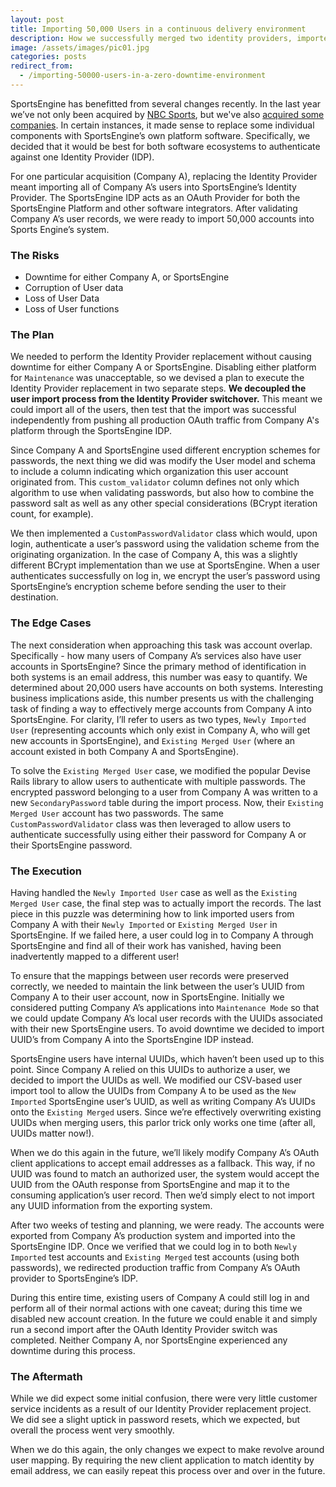 ```yaml
---
layout: post
title: Importing 50,000 Users in a continuous delivery environment
description: How we successfully merged two identity providers, imported 50,000 user accounts, and did it all with no downtime.
image: /assets/images/pic01.jpg
categories: posts
redirect_from:
  - /importing-50000-users-in-a-zero-downtime-environment
---
```



SportsEngine has benefitted from several changes recently. In the last year we’ve not only been acquired by [NBC Sports](http://www.nbcuniversal.com/press-release/nbc-sports-group-acquires-youth-and-amateur-sports-technology-company-sport-ngin), but we've also [acquired some companies](http://www.sportsengine.com/news/). In certain instances, it made sense to replace some individual components with SportsEngine’s own platform software. Specifically, we decided that it would be best for both software ecosystems to authenticate against one Identity Provider (IDP).

For one particular acquisition (Company A), replacing the Identity Provider meant importing all of Company A’s users into SportsEngine’s Identity Provider. The SportsEngine IDP acts as an OAuth Provider for both the SportsEngine Platform and other software integrators. After validating Company A’s user records, we were ready to import 50,000 accounts into Sports Engine’s system.

### The Risks
* Downtime for either Company A, or SportsEngine
* Corruption of User data
* Loss of User Data
* Loss of User functions

### The Plan
We needed to perform the Identity Provider replacement without causing downtime for either Company A or SportsEngine. Disabling either platform for `Maintenance` was unacceptable, so we devised a plan to execute the Identity Provider replacement in two separate steps. **We decoupled the user import process from the Identity Provider switchover.** This meant we could import all of the users, then test that the import was successful independently from pushing all production OAuth traffic from Company A's platform through the SportsEngine IDP.

Since Company A and SportsEngine used different encryption schemes for passwords, the next thing we did was modify the User model and schema to include a column indicating which organization this user account originated from. This `custom_validator` column defines not only which algorithm to use when validating passwords, but also how to combine the password salt as well as any other special considerations (BCrypt iteration count, for example).

We then implemented a `CustomPasswordValidator` class which would, upon login, authenticate a user’s password using the validation scheme from the originating organization. In the case of Company A, this was a slightly different BCrypt implementation than we use at SportsEngine. When a user authenticates successfully on log in, we encrypt the user’s password using SportsEngine’s encryption scheme before sending the user to their destination.

### The Edge Cases
The next consideration when approaching this task was account overlap. Specifically - how many users of Company A’s services also have user accounts in SportsEngine? Since the primary method of identification in both systems is an email address, this number was easy to quantify. We determined about 20,000 users have accounts on both systems. Interesting business implications aside, this number presents us with the challenging task of finding a way to effectively merge accounts from Company A into SportsEngine. For clarity, I’ll refer to users as two types, `Newly Imported User` (representing accounts which only exist in Company A, who will get new accounts in SportsEngine), and `Existing Merged User` (where an account existed in both Company A and SportsEngine).

To solve the `Existing Merged User` case, we modified the popular Devise Rails library to allow users to authenticate with multiple passwords. The encrypted password belonging to a user from Company A was written to a new `SecondaryPassword` table during the import process. Now, their `Existing Merged User` account has two passwords.  The same `CustomPasswordValidator` class was then leveraged to allow users to authenticate successfully using either their password for Company A or their SportsEngine password.

### The Execution
Having handled the `Newly Imported User` case as well as the `Existing Merged User` case, the final step was to actually import the records. The last piece in this puzzle was determining how to link imported users from Company A with their `Newly Imported` or `Existing Merged User` in SportsEngine. If we failed here, a user could log in to Company A through SportsEngine and find all of their work has vanished, having been inadvertently mapped to a different user!

To ensure that the mappings between user records were preserved correctly, we needed to maintain the link between the user’s UUID from Company A to their user account, now in SportsEngine. Initially we considered putting Company A’s applications into `Maintenance Mode` so that we could update Company A’s local user records with the UUIDs associated with their new SportsEngine users. To avoid downtime we decided to import UUID’s from Company A into the SportsEngine IDP instead.

SportsEngine users have internal UUIDs, which haven’t been used up to this point. Since Company A relied on this UUIDs to authorize a user, we decided to import the UUIDs as well. We modified our CSV-based user import tool to allow the UUIDs from Company A to be used as the `New Imported` SportsEngine user’s UUID, as well as writing Company A’s UUIDs onto the `Existing Merged` users. Since we’re effectively overwriting existing UUIDs when merging users, this parlor trick only works one time (after all, UUIDs matter now!).

When we do this again in the future, we’ll likely modify Company A’s OAuth client applications to accept email addresses as a fallback. This way, if no UUID was found to match an authorized user, the system would accept the UUID from the OAuth response from SportsEngine and map it to the consuming application’s user record. Then we’d simply elect to not import any UUID information from the exporting system.

After two weeks of testing and planning, we were ready. The accounts were exported from Company A’s production system and imported into the SportsEngine IDP. Once we verified that we could log in to both `Newly Imported` test accounts and `Existing Merged` test accounts (using both passwords), we redirected production traffic from Company A’s OAuth provider to SportsEngine’s IDP.

During this entire time, existing users of Company A could still log in and perform all of their normal actions with one caveat; during this time we disabled new account creation. In the future we could enable it and simply run a second import after the OAuth Identity Provider switch was completed. Neither Company A, nor SportsEngine experienced any downtime during this process.

### The Aftermath
While we did expect some initial confusion, there were very little customer service incidents as a result of our Identity Provider replacement project. We did see a slight uptick in password resets, which we expected, but overall the process went very smoothly.

When we do this again, the only changes we expect to make revolve around user mapping. By requiring the new client application to match identity by email address, we can easily repeat this process over and over in the future.

